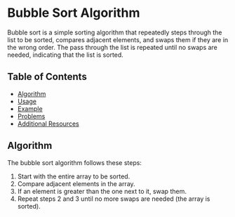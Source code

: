 # Bubble Sort Algorithm

Bubble sort is a simple sorting algorithm that repeatedly steps through the list to be sorted, compares adjacent elements, and swaps them if they are in the wrong order. The pass through the list is repeated until no swaps are needed, indicating that the list is sorted.

## Table of Contents
- [Algorithm](#algorithm)
- [Usage](#usage)
- [Example](#example)
- [Problems](#problems)
- [Additional Resources](#additional-resources)

## Algorithm

The bubble sort algorithm follows these steps:

1. Start with the entire array to be sorted.
2. Compare adjacent elements in the array.
3. If an element is greater than the one next to it, swap them.
4. Repeat steps 2 and 3 until no more swaps are needed (the array is sorted).
